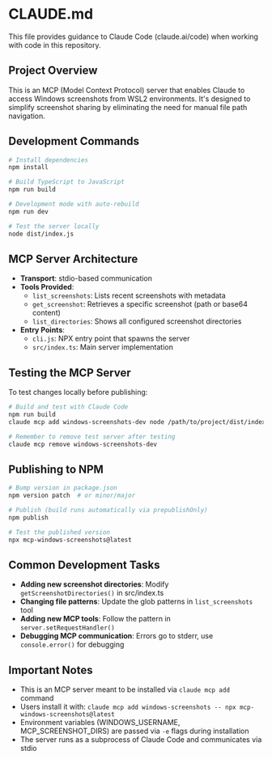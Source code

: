 # CLAUDE.md

This file provides guidance to Claude Code (claude.ai/code) when working with code in this repository.

## Project Overview
This is an MCP (Model Context Protocol) server that enables Claude to access Windows screenshots from WSL2 environments. It's designed to simplify screenshot sharing by eliminating the need for manual file path navigation.

## Development Commands
```bash
# Install dependencies
npm install

# Build TypeScript to JavaScript
npm run build

# Development mode with auto-rebuild
npm run dev

# Test the server locally
node dist/index.js
```

## MCP Server Architecture
- **Transport**: stdio-based communication
- **Tools Provided**:
  - `list_screenshots`: Lists recent screenshots with metadata
  - `get_screenshot`: Retrieves a specific screenshot (path or base64 content)
  - `list_directories`: Shows all configured screenshot directories
- **Entry Points**:
  - `cli.js`: NPX entry point that spawns the server
  - `src/index.ts`: Main server implementation

## Testing the MCP Server
To test changes locally before publishing:
```bash
# Build and test with Claude Code
npm run build
claude mcp add windows-screenshots-dev node /path/to/project/dist/index.js

# Remember to remove test server after testing
claude mcp remove windows-screenshots-dev
```

## Publishing to NPM
```bash
# Bump version in package.json
npm version patch  # or minor/major

# Publish (build runs automatically via prepublishOnly)
npm publish

# Test the published version
npx mcp-windows-screenshots@latest
```

## Common Development Tasks
- **Adding new screenshot directories**: Modify `getScreenshotDirectories()` in src/index.ts
- **Changing file patterns**: Update the glob patterns in `list_screenshots` tool
- **Adding new MCP tools**: Follow the pattern in `server.setRequestHandler()` 
- **Debugging MCP communication**: Errors go to stderr, use `console.error()` for debugging

## Important Notes
- This is an MCP server meant to be installed via `claude mcp add` command
- Users install it with: `claude mcp add windows-screenshots -- npx mcp-windows-screenshots@latest`
- Environment variables (WINDOWS_USERNAME, MCP_SCREENSHOT_DIRS) are passed via `-e` flags during installation
- The server runs as a subprocess of Claude Code and communicates via stdio